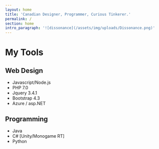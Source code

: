 ```yaml
---
layout: home
title: 'Canadian Designer, Programmer, Curious Tinkerer.'
permalink: /
section: home
intro_paragraph: '![dissonance](/assets/img/uploads/Dissonance.png)'
---
```



# My Tools



## Web Design

* Javascript/Node.js
* PHP 7.0
* Jquery 3.4.1
* Bootstrap 4.3
* Azure / asp.NET



## Programming

* Java
* C# \[Unity/Monogame RT]
* Python
